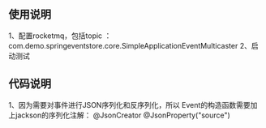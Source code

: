 ## 使用说明

1、配置rocketmq，包括topic ： com.demo.springeventstore.core.SimpleApplicationEventMulticaster
2、启动测试


## 代码说明

1、因为需要对事件进行JSON序列化和反序列化，所以 Event的构造函数需要加上jackson的序列化注解：
@JsonCreator
@JsonProperty("source")
